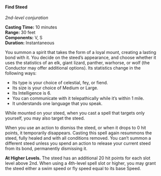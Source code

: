 #### Find Steed
<!-- markdownlint-disable link-image-reference-definitions -->
[_metadata_:spell_name]:- "Find Steed"
[_metadata_:spell_level]:- "2"
[_metadata_:spell_school]:- "conjuration"
[_metadata_:ritual]:- "false"
[_metadata_:casting_time_amount]:- "10"
[_metadata_:casting_time_unit]:- "minutes"
[_metadata_:range]:- "30 feet"
[_metadata_:components_verbal]:- "true"
[_metadata_:components_somatic]:- "true"
[_metadata_:components_material]:- "false"
[_metadata_:duration]:- "Instantaneous"
[_metadata_:concentration]:- "false"
[_metadata_:compared_to_wotc_srd_5.1]:- "mechanics_different_wording_different"
[_metadata_:compared_to_a5e_srd]:- "mechanics_same_wording_different"
<!-- markdownlint-disable-next-line no-emphasis-as-heading -->
_2nd-level conjuration_

**Casting Time:** 10 minutes \
**Range:** 30 feet \
**Components:** V, S \
**Duration:** Instantaneous

You summon a spirit that takes the form of a loyal mount, creating a lasting bond with it.
You decide on the steed’s appearance, and choose whether it uses the statistics of an <span class="monster monster-Elk_elk">elk</span>, <span class="monster monster-Giant_Lizard_giant_lizard">giant lizard</span>, <span class="monster monster-Panther_panther">panther</span>, <span class="monster monster-Warhorse_warhorse">warhorse</span>, or <span class="monster monster-Wolf_wolf">wolf</span> (the Conductor may offer additional options).
Its statistics change in the following ways:

- Its type is your choice of celestial, fey, or fiend.
- Its size is your choice of Medium or Large.
- Its Intelligence is 6.
- You can communicate with it telepathically while it’s within 1 mile.
- It understands one language that you speak.

While mounted on your steed, when you cast a spell that targets only yourself, you may also target the steed.

When you use an action to dismiss the steed, or when it drops to 0 hit points, it temporarily disappears.
Casting this spell again resummons the steed, fully healed and with all conditions removed.
You can’t summon a different steed unless you spend an action to release your current steed from its bond, permanently dismissing it.

**At Higher Levels.**
The steed has an additional 20 hit points for each slot level above 2nd.
When using a 4th-level spell slot or higher, you may grant the steed either a swim speed or fly speed equal to its base Speed.
